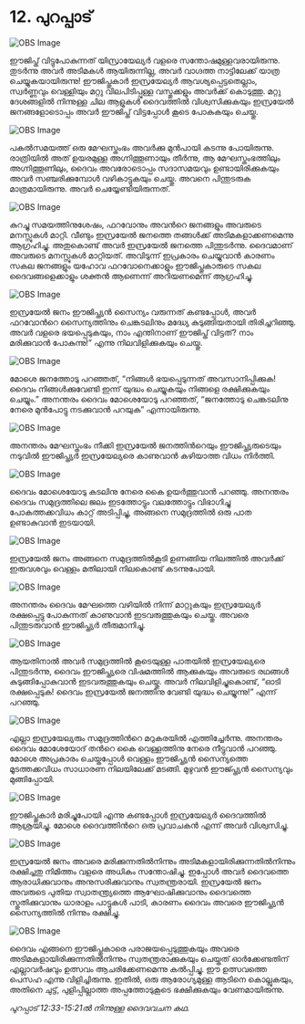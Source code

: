 # 12.  പുറപ്പാട് 

![OBS Image](https://cdn.door43.org/obs/jpg/360px/obs-en-12-01.jpg)

ഈജിപ്ത് വിട്ടുപോകുന്നത് യിസ്രായേല്യര്‍ വളരെ സന്തോഷമുള്ളവരായിരുന്നു. തുടര്‍ന്നു അവര്‍ അടിമകള്‍ ആയിരുന്നില്ല, അവര്‍ വാഗ്ദത്ത നാട്ടിലേക്ക് യാത്ര ചെയ്യുകയായിരുന്നു! ഈജിപ്തുകാര്‍ ഇസ്രയേല്യര്‍ ആവശ്യപ്പെട്ടതെല്ലാം, സ്വര്‍ണ്ണവും വെള്ളിയും മറ്റു വിലപിടിപ്പുള്ള വസ്തുക്കളും  അവര്‍ക്ക് കൊടുത്തു. മറ്റു ദേശങ്ങളില്‍ നിന്നുള്ള  ചില ആളുകള്‍  ദൈവത്തില്‍ വിശ്വസിക്കുകയും ഇസ്രയേല്‍ ജനങ്ങളോടൊപ്പം  അവര്‍ ഈജിപ്ത് വിട്ടപ്പോള്‍ കൂടെ പോകുകയും ചെയ്തു.

![OBS Image](https://cdn.door43.org/obs/jpg/360px/obs-en-12-02.jpg)

പകല്‍സമയത്ത് ഒരു മേഘസ്തംഭം അവര്‍ക്കു മുന്‍പായി  കടന്നു പോയിരുന്നു.  രാത്രിയില്‍  അത് ഉയരമുള്ള അഗ്നിത്തൂണായും തീര്‍ന്നു, ആ മേഘസ്തംഭത്തിലും അഗ്നിത്തൂണിലും, ദൈവം അവരോടൊപ്പം സദാസമയവും ഉണ്ടായിരിക്കുകയും അവര്‍ സഞ്ചരിക്കുമ്പോള്‍ വഴികാട്ടുകയും ചെയ്തു. അവനെ  പിന്തുടരുക മാത്രമായിരുന്നു. അവര്‍ ചെയ്യേണ്ടിയിരുന്നത്. 

![OBS Image](https://cdn.door43.org/obs/jpg/360px/obs-en-12-03.jpg)

കുറച്ചു സമയത്തിനുശേഷം, ഫറവോനും അവന്‍റെ ജനങ്ങളും അവരുടെ മനസ്സുകള്‍ മാറ്റി. വീണ്ടും ഇസ്രയേല്‍ ജനത്തെ തങ്ങള്‍ക്ക് അടിമകളാക്കണമെന്നു ആഗ്രഹിച്ചു. അതുകൊണ്ട് അവര്‍ ഇസ്രയേല്‍ ജനത്തെ പിന്തുടര്‍ന്നു. ദൈവമാണ് അവരുടെ മനസ്സുകള്‍ മാറ്റിയത്. അവിടുന്ന് ഇപ്രകാരം ചെയ്യുവാന്‍ കാരണം സകല ജനങ്ങളും യഹോവ ഫറവോനെക്കാളും ഈജിപ്തുകാരുടെ സകല ദൈവങ്ങളെക്കാളും ശക്തന്‍ ആണെന്ന് അറിയണമെന്ന് ആഗ്രഹിച്ചു.

![OBS Image](https://cdn.door43.org/obs/jpg/360px/obs-en-12-04.jpg)

ഇസ്രയേല്‍ ജനം ഈജിപ്ത്യന്‍ സൈന്യം വരുന്നത്‌ കണ്ടപ്പോള്‍, അവര്‍ ഫറവോന്‍റെ സൈന്യത്തിനും ചെങ്കടലിനും മദ്ധ്യേ കുടുങ്ങിയതായി തിരിച്ചറിഞ്ഞു.   അവര്‍ വളരെ ഭയപ്പെടുകയും, നാം എന്തിനാണ് ഈജിപ്ത് വിട്ടത്? നാം മരിക്കുവാന്‍ പോകുന്നു!” എന്നു  നിലവിളിക്കുകയും ചെയ്തു.

![OBS Image](https://cdn.door43.org/obs/jpg/360px/obs-en-12-05.jpg)

മോശെ ജനത്തോടു പറഞ്ഞത്, “നിങ്ങള്‍ ഭയപ്പെടുന്നത് അവസാനിപ്പിക്കുക! ദൈവം നിങ്ങള്‍ക്കുവേണ്ടി  ഇന്ന് യുദ്ധം ചെയ്യുകയും നിങ്ങളെ രക്ഷിക്കുകയും ചെയ്യും.” അനന്തരം ദൈവം മോശെയോടു പറഞ്ഞത്, “ജനത്തോടു ചെങ്കടലിനു നേരെ മുന്‍പോട്ടു നടക്കുവാന്‍ പറയുക” എന്നായിരുന്നു.

![OBS Image](https://cdn.door43.org/obs/jpg/360px/obs-en-12-06.jpg)

അനന്തരം മേഘസ്തംഭം നീക്കി ഇസ്രയേല്‍ ജനത്തിന്‍റെയും ഈജിപ്ത്യരുടെയും നടുവില്‍ ഈജിപ്ത്യര്‍ ഇസ്രയേല്യരെ കാണുവാന്‍ കഴിയാത്ത വിധം നിര്‍ത്തി.

![OBS Image](https://cdn.door43.org/obs/jpg/360px/obs-en-12-07.jpg)

ദൈവം മോശെയോടു കടലിനു നേരെ കൈ ഉയര്‍ത്തുവാന്‍ പറഞ്ഞു. അനന്തരം ദൈവം സമുദ്രത്തിലെ ജലം ഇടത്തോട്ടും വലത്തോട്ടും വിഭാഗിച്ചു പോകത്തക്കവിധം കാറ്റ് അടിപ്പിച്ചു, അങ്ങനെ സമുദ്രത്തില്‍ ഒരു പാത ഉണ്ടാകുവാന്‍ ഇടയായി.

![OBS Image](https://cdn.door43.org/obs/jpg/360px/obs-en-12-08.jpg)

ഇസ്രയേല്‍ ജനം അങ്ങനെ സമുദ്രത്തില്‍കൂടി ഉണങ്ങിയ നിലത്തില്‍ അവര്‍ക്ക് ഇരുവശവും വെള്ളം മതിലായി നിലകൊണ്ട് കടന്നുപോയി.

![OBS Image](https://cdn.door43.org/obs/jpg/360px/obs-en-12-09.jpg)

അനന്തരം ദൈവം മേഘത്തെ വഴിയില്‍ നിന്ന് മാറ്റുകയും ഇസ്രയേല്യര്‍ രക്ഷപ്പെട്ടു പോകുന്നത് കാണുവാന്‍ ഇടവരുത്തുകയും ചെയ്തു. അവരെ പിന്തുടരുവാന്‍ ഈജിപ്ത്യര്‍ തീരുമാനിച്ചു.

![OBS Image](https://cdn.door43.org/obs/jpg/360px/obs-en-12-10.jpg)

ആയതിനാല്‍ അവര്‍ സമുദ്രത്തില്‍ കൂടെയുള്ള പാതയില്‍  ഇസ്രയേല്യരെ പിന്തുടര്‍ന്നു, ദൈവം ഈജിപ്ത്യരെ വിഷമത്തില്‍ ആക്കുകയും അവരുടെ രഥങ്ങള്‍ കുടുങ്ങിപ്പോകുവാന്‍ ഇടവരുത്തുകയും ചെയ്തു. അവര്‍ നിലവിളിച്ചുകൊണ്ട്, “ഓടി രക്ഷപ്പെടുക! ദൈവം ഇസ്രയേല്‍ ജനത്തിനു വേണ്ടി യുദ്ധം ചെയ്യുന്നു!” എന്ന് പറഞ്ഞു.

![OBS Image](https://cdn.door43.org/obs/jpg/360px/obs-en-12-11.jpg)

എല്ലാ ഇസ്രയേല്യരും സമുദ്രത്തിന്‍റെ മറുകരയില്‍ എത്തിച്ചേര്‍ന്നു. അനന്തരം ദൈവം മോശേയോദ് തന്‍റെ കൈ വെള്ളത്തിനു നേരെ നീട്ടുവാന്‍ പറഞ്ഞു. മോശെ അപ്രകാരം ചെയ്തപ്പോള്‍ വെള്ളം ഈജിപ്ത്യന്‍ സൈന്യത്തെ മൂടത്തക്കവിധം സാധാരണ നിലയിലേക്ക് മടങ്ങി. മുഴുവന്‍ ഈജ്പ്ത്യന്‍ സൈന്യവും മുങ്ങിപ്പോയി.

![OBS Image](https://cdn.door43.org/obs/jpg/360px/obs-en-12-12.jpg)

ഈജിപ്തുകാര്‍ മരിച്ചുപോയി എന്നു കണ്ടപ്പോള്‍ ഇസ്രയേല്യര്‍ ദൈവത്തില്‍ ആശ്രയിച്ചു. മോശെ ദൈവത്തിന്‍റെ ഒരു പ്രവാചകന്‍ എന്ന് അവര്‍ വിശ്വസിച്ചു.

![OBS Image](https://cdn.door43.org/obs/jpg/360px/obs-en-12-13.jpg)

ഇസ്രയേല്‍ ജനം അവരെ മരിക്കുന്നതില്‍നിന്നും അടിമകളായിരിക്കുന്നതില്‍നിന്നും രക്ഷിച്ചതു നിമിത്തം വളരെ അധികം സന്തോഷിച്ചു. ഇപ്പോള്‍ അവര്‍ ദൈവത്തെ 
ആരാധിക്കുവാനും അനുസരിക്കുവാനും സ്വതന്ത്രരായി. ഇസ്രയേല്‍ ജനം അവരുടെ പുതിയ സ്വാതന്ത്ര്യത്തെ ആഘോഷിക്കുവാനും ദൈവത്തെ സ്തുതിക്കുവാനും ധാരാളം പാട്ടുകള്‍ പാടി, കാരണം ദൈവം അവരെ ഈജിപ്ത്യന്‍ സൈന്യത്തില്‍ നിന്നും രക്ഷിച്ചു.

![OBS Image](https://cdn.door43.org/obs/jpg/360px/obs-en-12-14.jpg)

ദൈവം എങ്ങനെ ഈജിപ്തുകാരെ പരാജയപ്പെടുത്തുകയും  അവരെ അടിമകളായിരിക്കുന്നതില്‍നിന്നും സ്വതന്ത്രരാക്കുകയും ചെയ്തത്  ഓര്‍ക്കേണ്ടതിന് എല്ലാവര്‍ഷവും ഉത്സവം ആചരിക്കേണമെന്നു കല്‍പ്പിച്ചു. ഈ ഉത്സവത്തെ പെസഹ എന്നു  വിളിച്ചിരുന്നു. ഇതില്‍, ഒരു ആരോഗ്യമുള്ള ആടിനെ കൊല്ലുകയും, അതിനെ ചുട്ട്, പുളിപ്പില്ലാത്ത അപ്പത്തോടുകൂടെ ഭക്ഷിക്കുകയും വേണമായിരുന്നു. 

_പുറപ്പാട് 12:33-15:21ല്‍ നിന്നുള്ള ദൈവവചന കഥ._
